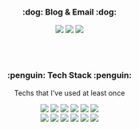 <h3 align="center">:dog: Blog & Email :dog:</h3>
<p align="center">
<a href="https://computerlove.tistory.com/"><img src="https://img.shields.io/badge/Blog-00B8FC?style=flat-square&logo=Blog&logoColor=white"/></a> 
<img src="https://img.shields.io/badge/cow0107@gmail.com-1A73E8?style=flat-square"/>
<img src="https://img.shields.io/badge/cow0107@naver.com-83B81A?style=flat-square&logo=Naver&logoColor=white"/> 
</p>
<br><br>
<h3 align="center">:penguin: Tech Stack :penguin:</h3>

<p align="center">Techs that I've used at least once</p>

<p align="center">

<img src="https://img.shields.io/badge/Java-007396?style=flat-square&logo=Java&logoColor=white"/> 
<img src="https://img.shields.io/badge/JavaScript-F7DF1E?style=flat-square&logo=JavaScript&logoColor=white"/>
<img src="https://img.shields.io/badge/React-61DAFB?style=flat-square&logo=React&logoColor=white"/> 
<img src="https://img.shields.io/badge/Python-3766AB?style=flat-square&logo=Python&logoColor=white"/>
<img src="https://img.shields.io/badge/CSS3-1572B6?style=flat-square&logo=CSS3&logoColor=white"/>
<img src="https://img.shields.io/badge/HTML5-E34F26?style=flat-square&logo=HTML5&logoColor=white"/><br>
<img src="https://img.shields.io/badge/jQuery-0769AD?style=flat-square&logo=jQuery&logoColor=white"/>
<img src="https://img.shields.io/badge/Oracle-F80000?style=flat-square&logo=Oracle&logoColor=white"/>
<img src="https://img.shields.io/badge/MySQL-4479A1?style=flat-square&logo=MySQL&logoColor=white"/>
<img src="https://img.shields.io/badge/Spring-6DB33F?style=flat-square&logo=Spring&logoColor=white"/>
<img src="https://img.shields.io/badge/Spring Boot-6DB33F?style=flat-square&logo=Spring Boot&logoColor=white"/>
<img src="https://img.shields.io/badge/Spring Security-6DB33F?style=flat-square&logo=Spring Security&logoColor=white"/>
  
</p>

